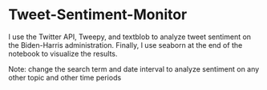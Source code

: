 # Tweet-Sentiment-Monitor
I use the Twitter API, Tweepy, and textblob to analyze tweet sentiment on the Biden-Harris administration. Finally, I use seaborn at the end of the notebook to visualize the results.

Note: change the search term and date interval to analyze sentiment on any other topic and other time periods
